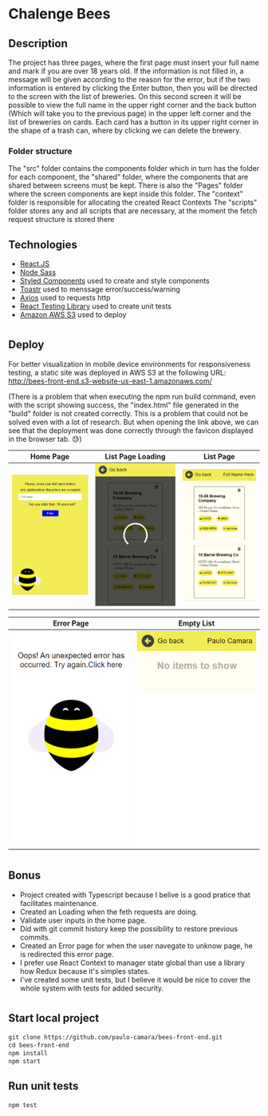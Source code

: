 # Chalenge Bees

## Description
The project has three pages, where the first page must insert your full name and mark if you are over 18 years old. If the information is not filled in, a message will be given according to the reason for the error, but if the two information is entered by clicking the Enter button, then you will be directed to the screen with the list of breweries. On this second screen it will be possible to view the full name in the upper right corner and the back button (Which will take you to the previous page) in the upper left corner and the list of breweries on cards. Each card has a button in its upper right corner in the shape of a trash can, where by clicking we can delete the brewery.

### Folder structure
The "src" folder contains the components folder which in turn has the folder for each component, the "shared" folder, where the components that are shared between screens must be kept. There is also the "Pages" folder where the screen components are kept inside this folder.
The "context" folder is responsible for allocating the created React Contexts
The "scripts" folder stores any and all scripts that are necessary, at the moment the fetch request structure is stored there

## Technologies
- [React.JS](https://reactjs.org/docs/getting-started.html) 
- [Node Sass](https://www.npmjs.com/package/node-sass)
- [Styled Components](https://styled-components.com/) used to create and style components
- [Toastr](https://www.npmjs.com/package/toastr) used to menssage error/success/warning
- [Axios](https://axios-http.com/docs/intro) used to requests http
- [React Testing Library](https://testing-library.com/docs/react-testing-library/intro/) used to create unit tests
- [Amazon AWS S3](https://aws.amazon.com/pt/s3/) used to deploy

#
## Deploy
For better visualization in mobile device environments for responsiveness testing, a static site was deployed in AWS S3 at the following URL: http://bees-front-end.s3-website-us-east-1.amazonaws.com/

(There is a problem that when executing the npm run build command, even with the script showing success, the "index.html" file generated in the "build" folder is not created correctly. This is a problem that could not be solved even with a lot of research. But when opening the link above, we can see that the deployment was done correctly through the favicon displayed in the browser tab. 😓)

Home Page                     |List Page Loading             |List Page                     |
:----------------------------:|:----------------------------:|:----------------------------:|
![](./home_page.png)          |![](./list_page_loading.png)  |![](./list_page.png)          |

Error Page                    |Empty List                    |
:----------------------------:|:----------------------------:|  
![](./error_page.png)         |![](./empty_list.png)
#
## Bonus
- Project created with Typescript because I belive is a good pratice that facilitates maintenance.
- Created an Loading when the feth requests are doing.
- Validate user inputs in the home page.
- Did with git commit history keep the possibility to restore previous commits.
- Created an Error page for when the user navegate to unknow page, he is redirected this error page.
- I prefer use React Context to manager state global than use a library how Redux because it's simples states.
- I've created some unit tests, but I believe it would be nice to cover the whole system with tests for added security.

#
## Start local project
```
git clone https://github.com/paulo-camara/bees-front-end.git
cd bees-front-end
npm install
npm start
```
## Run unit tests
```
npm test
```
